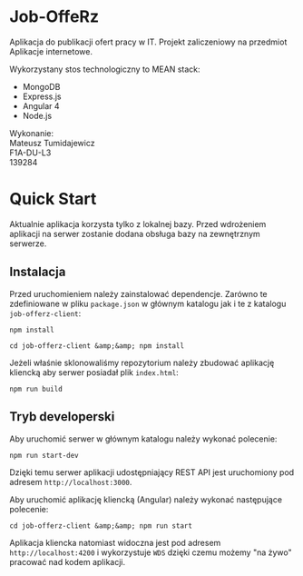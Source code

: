 Job-OffeRz
===
Aplikacja do publikacji ofert pracy w IT. Projekt zaliczeniowy na przedmiot Aplikacje internetowe.

Wykorzystany stos technologiczny to MEAN stack:
- MongoDB
- Express.js
- Angular 4
- Node.js

Wykonanie:  
Mateusz Tumidajewicz  
F1A-DU-L3  
139284

Quick Start
===
Aktualnie aplikacja korzysta tylko z lokalnej bazy. Przed wdrożeniem aplikacji na serwer zostanie dodana obsługa bazy na zewnętrznym serwerze.

Instalacja
---
Przed uruchomieniem należy zainstalować dependencje. Zarówno te zdefiniowane w pliku `package.json` w głównym katalogu jak i te z katalogu `job-offerz-client`:
```
npm install
```

```
cd job-offerz-client &amp;&amp; npm install
```

Jeżeli właśnie sklonowaliśmy repozytorium należy zbudować aplikację kliencką aby serwer posiadał plik `index.html`:
```
npm run build
```

Tryb developerski
---
Aby uruchomić serwer w głównym katalogu należy wykonać polecenie:
```
npm run start-dev
```

Dzięki temu serwer aplikacji udostępniający REST API jest uruchomiony pod adresem `http://localhost:3000`.

Aby uruchomić aplikację kliencką (Angular) należy wykonać następujące polecenie:
```
cd job-offerz-client &amp;&amp; npm run start
```

Aplikacja kliencka natomiast widoczna jest pod adresem `http://localhost:4200` i wykorzystuje `WDS` dzięki czemu możemy "na żywo" pracować nad kodem aplikacji.